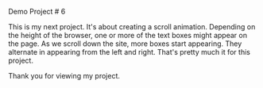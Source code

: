 Demo Project # 6

This is my next project. It's about creating a scroll animation. Depending on the height of the browser, one or more of the text boxes might appear on the page. As we scroll down the site, more boxes start appearing. They alternate in appearing from the left and right. That's pretty much it for this project.

Thank you for viewing my project. 